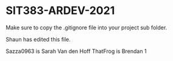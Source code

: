 # SIT383-ARDEV-2021

Make sure to copy the .gitignore file into your project sub folder.

Shaun has edited this file.

Sazza0963 is Sarah Van den Hoff
ThatFrog is Brendan
1